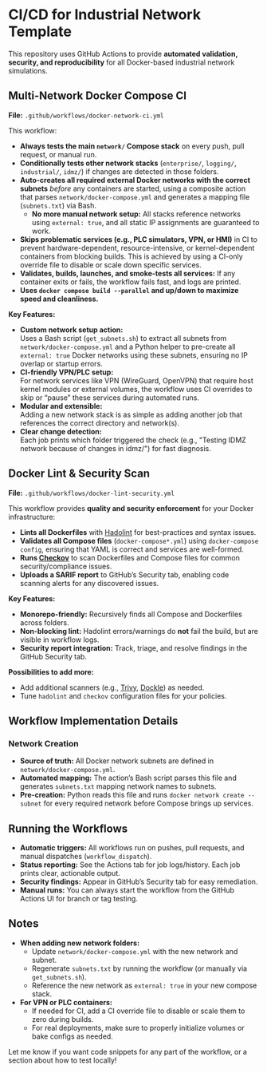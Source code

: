 # CI/CD for Industrial Network Template

This repository uses GitHub Actions to provide **automated validation, security, and reproducibility** for all Docker-based industrial network simulations.


## Multi-Network Docker Compose CI

**File:** `.github/workflows/docker-network-ci.yml`

This workflow:

- **Always tests the main `network/` Compose stack** on every push, pull request, or manual run.
- **Conditionally tests other network stacks** (`enterprise/`, `logging/`, `industrial/`, `idmz/`) if changes are detected in those folders.
- **Auto-creates all required external Docker networks with the correct subnets** *before* any containers are started, using a composite action that parses `network/docker-compose.yml` and generates a mapping file (`subnets.txt`) via Bash.  
    - **No more manual network setup:** All stacks reference networks using `external: true`, and all static IP assignments are guaranteed to work.
- **Skips problematic services (e.g., PLC simulators, VPN, or HMI)** in CI to prevent hardware-dependent, resource-intensive, or kernel-dependent containers from blocking builds. This is achieved by using a CI-only override file to disable or scale down specific services.
- **Validates, builds, launches, and smoke-tests all services:** If any container exits or fails, the workflow fails fast, and logs are printed.
- **Uses `docker compose build --parallel` and up/down to maximize speed and cleanliness.**

**Key Features:**

- **Custom network setup action:**  
  Uses a Bash script (`get_subnets.sh`) to extract all subnets from `network/docker-compose.yml` and a Python helper to pre-create all `external: true` Docker networks using these subnets, ensuring no IP overlap or startup errors.
- **CI-friendly VPN/PLC setup:**  
  For network services like VPN (WireGuard, OpenVPN) that require host kernel modules or external volumes, the workflow uses CI overrides to skip or “pause” these services during automated runs.
- **Modular and extensible:**  
  Adding a new network stack is as simple as adding another job that references the correct directory and network(s).
- **Clear change detection:**  
  Each job prints which folder triggered the check (e.g., "Testing IDMZ network because of changes in idmz/") for fast diagnosis.


## Docker Lint & Security Scan

**File:** `.github/workflows/docker-lint-security.yml`

This workflow provides **quality and security enforcement** for your Docker infrastructure:

- **Lints all Dockerfiles** with [Hadolint](https://github.com/hadolint/hadolint) for best-practices and syntax issues.
- **Validates all Compose files** (`docker-compose*.yml`) using `docker-compose config`, ensuring that YAML is correct and services are well-formed.
- **Runs [Checkov](https://github.com/bridgecrewio/checkov)** to scan Dockerfiles and Compose files for common security/compliance issues.
- **Uploads a SARIF report** to GitHub’s Security tab, enabling code scanning alerts for any discovered issues.

**Key Features:**

- **Monorepo-friendly:** Recursively finds all Compose and Dockerfiles across folders.
- **Non-blocking lint:** Hadolint errors/warnings do **not** fail the build, but are visible in workflow logs.
- **Security report integration:** Track, triage, and resolve findings in the GitHub Security tab.

**Possibilities to add more:**

- Add additional scanners (e.g., [Trivy](https://github.com/aquasecurity/trivy), [Dockle](https://github.com/goodwithtech/dockle)) as needed.
- Tune `hadolint` and `checkov` configuration files for your policies.


## Workflow Implementation Details

### Network Creation

- **Source of truth:** All Docker network subnets are defined in `network/docker-compose.yml`.
- **Automated mapping:** The action’s Bash script parses this file and generates `subnets.txt` mapping network names to subnets.
- **Pre-creation:** Python reads this file and runs `docker network create --subnet` for every required network before Compose brings up services.


## Running the Workflows

- **Automatic triggers:** All workflows run on pushes, pull requests, and manual dispatches (`workflow_dispatch`).
- **Status reporting:** See the Actions tab for job logs/history. Each job prints clear, actionable output.
- **Security findings:** Appear in GitHub’s Security tab for easy remediation.
- **Manual runs:** You can always start the workflow from the GitHub Actions UI for branch or tag testing.


## Notes

- **When adding new network folders:**  
  - Update `network/docker-compose.yml` with the new network and subnet.
  - Regenerate `subnets.txt` by running the workflow (or manually via `get_subnets.sh`).
  - Reference the new network as `external: true` in your new compose stack.
- **For VPN or PLC containers:**  
  - If needed for CI, add a CI override file to disable or scale them to zero during builds.
  - For real deployments, make sure to properly initialize volumes or bake configs as needed.


Let me know if you want code snippets for any part of the workflow, or a section about how to test locally!

